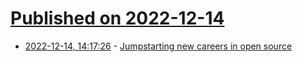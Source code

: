 # [Published on 2022-12-14](index.md)

* [2022-12-14, 14:17:26](https://news.ycombinator.com/item?id=33983748) - [Jumpstarting new careers in open source](https://accelerator.github.com/)
